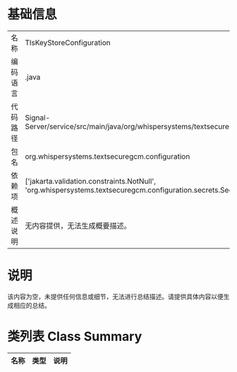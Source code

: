 # 基础信息

|      |      |
|------|------|
| 名称 | TlsKeyStoreConfiguration |
| 编码语言 | .java |
| 代码路径 | Signal-Server/service/src/main/java/org/whispersystems/textsecuregcm/configuration/TlsKeyStoreConfiguration.java |
| 包名 | org.whispersystems.textsecuregcm.configuration |
| 依赖项 | ['jakarta.validation.constraints.NotNull', 'org.whispersystems.textsecuregcm.configuration.secrets.SecretString'] |
| 概述说明 | 无内容提供，无法生成概要描述。 |

# 说明

该内容为空，未提供任何信息或细节，无法进行总结描述。请提供具体内容以便生成相应的总结。

# 类列表 Class Summary

| 名称   | 类型  | 说明 |
|-------|------|-------------|




